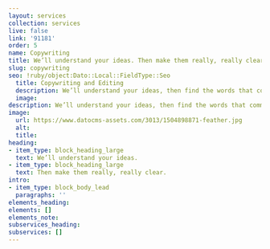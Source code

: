 ```yaml
---
layout: services
collection: services
live: false
link: '91181'
order: 5
name: Copywriting
title: We’ll understand your ideas. Then make them really, really clear
slug: copywriting
seo: !ruby/object:Dato::Local::FieldType::Seo
  title: Copywriting and Editing
  description: We’ll understand your ideas, then find the words that communicate them.
  image: 
description: We’ll understand your ideas, then find the words that communicate them.
image:
  url: https://www.datocms-assets.com/3013/1504898871-feather.jpg
  alt: 
  title: 
heading:
- item_type: block_heading_large
  text: We’ll understand your ideas.
- item_type: block_heading_large
  text: Then make them really, really clear.
intro:
- item_type: block_body_lead
  paragraphs: ''
elements_heading: 
elements: []
elements_note: 
subservices_heading: 
subservices: []
---
```



